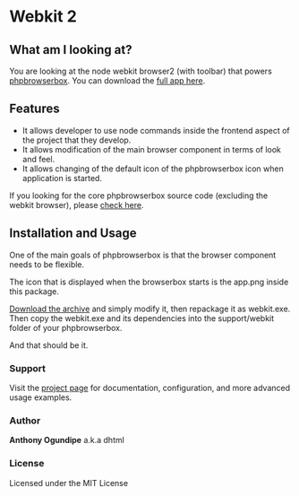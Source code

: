 # Webkit 2

## What am I looking at?

You are looking at the node webkit browser2 (with toolbar) that powers [phpbrowserbox](http://www.africoders.com/forum/phpbrowserbox). You can download the [full app here](https://sourceforge.net/p/phpbrowserbox/).

## Features
 * It allows developer to use node commands inside the frontend aspect of the project that they develop.
 * It allows modification of the main browser component in terms of look and feel.
 * It allows changing of the default icon of the phpbrowserbox icon when application is started.

If you looking for the core phpbrowserbox source code (excluding the webkit browser), please [check here](https://github.com/dhtml/phpbrowserbox).

## Installation and Usage

One of the main goals of phpbrowserbox is that the browser component needs to be flexible.

The icon that is displayed when the browserbox starts is the app.png inside this package.

[Download the archive](https://github.com/dhtml/webkit2/archive/master.zip) and simply modify it, then repackage it as webkit.exe.
Then copy the webkit.exe and its dependencies into the support/webkit folder of your phpbrowserbox.

And that should be it.

### Support
Visit the [project page](http://www.africoders.com/forum/phpbrowserbox) for documentation, configuration, and more advanced usage examples. 


### Author

**Anthony Ogundipe** a.k.a dhtml


### License

Licensed under the MIT License
 